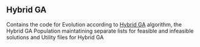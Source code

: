 ## Hybrid GA

Contains the code for Evolution according to [Hybrid GA](https://www.researchgate.net/publication/230846314_A_hybrid_genetic_algorithm_with_adaptive_diversity_management_for_a_large_class_of_vehicle_routing_problems_with_time-windows) algorithm, the Hybrid GA Population maintatining separate lists for feasible and infeasible solutions and Utility files for Hybrid GA